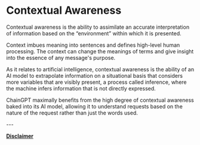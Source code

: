 # Contextual Awareness

Contextual awareness is the ability to assimilate an accurate interpretation of information based on the “environment” within which it is presented.

Context imbues meaning into sentences and defines high-level human processing. The context can change the meanings of terms and give insight into the essence of any message's purpose.

As it relates to artificial intelligence, contextual awareness is the ability of an AI model to extrapolate information on a situational basis that considers more variables that are visibly present, a process called inference, where the machine infers information that is not directly expressed.&#x20;

ChainGPT maximally benefits from the high degree of contextual awareness baked into its AI model, allowing it to understand requests based on the nature of the request rather than just the words used.

\---

[**Disclaimer**](../../misc/legal-docs/disclaimer.md)
